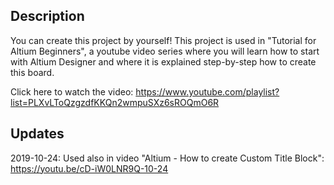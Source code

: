 ## Description
You can create this project by yourself! This project is used in "Tutorial for Altium Beginners", a youtube video series where 
you will learn how to start with Altium Designer and where it is explained step-by-step how to create this board. 

Click here to watch the video: https://www.youtube.com/playlist?list=PLXvLToQzgzdfKKQn2wmpuSXz6sROQmO6R

## Updates
2019-10-24: Used also in video "Altium - How to create Custom Title Block": https://youtu.be/cD-iW0LNR9Q-10-24
